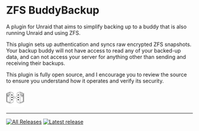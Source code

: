# ZFS BuddyBackup

A plugin for Unraid that aims to simplify backing up to a buddy that is also running Unraid and using ZFS.

This plugin sets up authentication and syncs raw encrypted ZFS snapshots. Your backup buddy will not have access to read any of your backed-up data, and can not access your server for anything other than sending and receiving their backups.

This plugin is fully open source, and I encourage you to review the source to ensure you understand how it operates and verify its security.

![Logo](src/usr/local/emhttp/plugins/buddybackup/buddybackup.png)

---

[![All Releases](https://img.shields.io/github/downloads/Piratkopia13/unraid-buddybackup/total.svg)]()
[![Latest release](https://img.shields.io/github/downloads/Piratkopia13/unraid-buddybackup/latest.svg)]()
